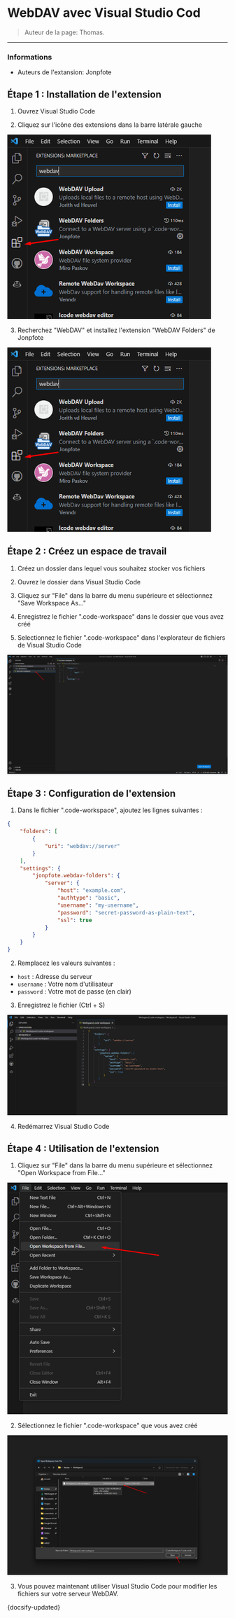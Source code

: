 # WebDAV avec Visual Studio Cod

> Auteur de la page: Thomas.

---

### Informations

* Auteurs de l'extansion: Jonpfote

## Étape 1 : Installation de l'extension

1. Ouvrez Visual Studio Code

2. Cliquez sur l'icône des extensions dans la barre latérale gauche

![step_1_2](../../../_media/tutorials/webdav_vscode/step_1_2.png)

3. Recherchez "WebDAV" et installez l'extension "WebDAV Folders" de Jonpfote

![step_1_2](../../../_media/tutorials/webdav_vscode/step_1_2.png)

## Étape 2 : Créez un espace de travail

1. Créez un dossier dans lequel vous souhaitez stocker vos fichiers

2. Ouvrez le dossier dans Visual Studio Code

3. Cliquez sur "File" dans la barre du menu supérieure et sélectionnez "Save Workspace As..."

4. Enregistrez le fichier ".code-workspace" dans le dossier que vous avez créé

5. Selectionnez le fichier ".code-workspace" dans l'explorateur de fichiers de Visual Studio Code

![step_2_5](../../../_media/tutorials/webdav_vscode/step_2_5.png)


## Étape 3 : Configuration de l'extension

1. Dans le fichier ".code-workspace", ajoutez les lignes suivantes :

```json
{
	"folders": [
        {
            "uri": "webdav://server"
        }
    ],
    "settings": {
        "jonpfote.webdav-folders": {
            "server": {
                "host": "example.com",
				"authtype": "basic",
				"username": "my-username",
				"password": "secret-password-as-plain-text",
				"ssl": true
            }
        }
    }
}
```

2. Remplacez les valeurs suivantes :

* `host` : Adresse du serveur
* `username` : Votre nom d'utilisateur
* `password` : Votre mot de passe (en clair)

3. Enregistrez le fichier (Ctrl + S)

![step_3_3](../../../_media/tutorials/webdav_vscode/step_3_3.png)

4. Redémarrez Visual Studio Code


## Étape 4 : Utilisation de l'extension

1. Cliquez sur "File" dans la barre du menu supérieure et sélectionnez "Open Workspace from File..."

![step_4_1](../../../_media/tutorials/webdav_vscode/step_4_1.png)

2. Sélectionnez le fichier ".code-workspace" que vous avez créé

![step_4_2](../../../_media/tutorials/webdav_vscode/step_4_2.png)


3. Vous pouvez maintenant utiliser Visual Studio Code pour modifier les fichiers sur votre serveur WebDAV.


{docsify-updated}